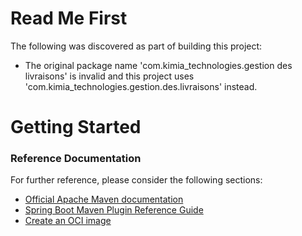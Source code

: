 # Read Me First
The following was discovered as part of building this project:

* The original package name 'com.kimia_technologies.gestion des livraisons' is invalid and this project uses 'com.kimia_technologies.gestion.des.livraisons' instead.

# Getting Started

### Reference Documentation
For further reference, please consider the following sections:

* [Official Apache Maven documentation](https://maven.apache.org/guides/index.html)
* [Spring Boot Maven Plugin Reference Guide](https://docs.spring.io/spring-boot/docs/3.0.10/maven-plugin/reference/html/)
* [Create an OCI image](https://docs.spring.io/spring-boot/docs/3.0.10/maven-plugin/reference/html/#build-image)

